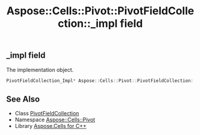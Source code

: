 ﻿---
title: Aspose::Cells::Pivot::PivotFieldCollection::_impl field
linktitle: _impl
second_title: Aspose.Cells for C++ API Reference
description: 'Aspose::Cells::Pivot::PivotFieldCollection::_impl field. The implementation object in C++.'
type: docs
weight: 1400
url: /cpp/aspose.cells.pivot/pivotfieldcollection/_impl/
---
## _impl field


The implementation object.

```cpp
PivotFieldCollection_Impl* Aspose::Cells::Pivot::PivotFieldCollection::_impl
```

## See Also

* Class [PivotFieldCollection](../)
* Namespace [Aspose::Cells::Pivot](../../)
* Library [Aspose.Cells for C++](../../../)
